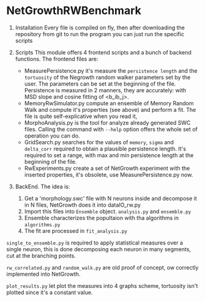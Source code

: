 NetGrowthRWBenchmark
=====================


1. Installation
Every file is compiled on fly, then after downloading the repository from git to run the program you can just run the specific scripts

2. Scripts
This module offers 4 frontend scripts and a bunch of backend functions.
The frontend files are:
    - MeasurePersistence.py it's measure the `persistence length` and the `tortuosity` of the Negrowth random walker parameters set by the user. The parameters can be set at the beginning of the file. Persistence is measured in 2 manners, they are accurately: with MSD slope and cosine fitting of <b_ib_j>.
    - MemoryRwSimulator.py compute an ensemble of Memory Random Walk and compute it's properties (see above) and perform a fit. The file is quite self-explicative when you read it,
    - MorphoAnalysis.py is the tool for analyze already generated SWC files. Calling the command with `--help` option offers the whole set of operation you can do.
    - GridSearch.py searches for the values of `memory`, `sigma` and `delta_corr` required to obtain a plausible persistence length. It's required to set a range, with max and min persistence length at the beginning of the file.
    - RwExperiments.py create a set of NetGrowth experiment with the inserted properties, it's obsolete, use MeasurePersistence.py now.

3. BackEnd.
The idea is:
    1. Get a 'morphology.swc' file with N neurons inside and decompose it in N files, NetGrowth does it into dataIO_rw.py
    2. Import this files into `Ensemble` object. `analysis.py` and `ensemble.py`
    3. Ensemble characterizes the popultaion with tha algorithms in `algorithms.py`
    4. The fit are processed in `fit_analysis.py`

`single_to_ensemble.py` is required to apply statistical measures over a single neuron, this is done decomposing each neuron in many segments, cut at the branching points.

`rw_correlated.py` and `random_walk.py` are old proof of concept, ow correctly implemented into NetGrowth.

`plot_results.py` let plot the measures into 4 graphs scheme, tortuosity isn't plotted since it's a constant value.






